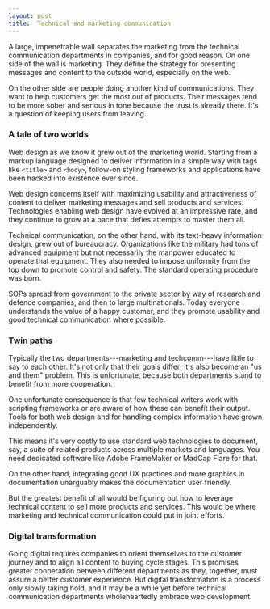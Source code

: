 ```yaml
---
layout: post
title:  Technical and marketing communication
---
```


A large, impenetrable wall separates the marketing from the technical communication departments in companies, and for good reason. On one side of the wall is marketing. They define the strategy for presenting messages and content to the outside world, especially on the web.

On the other side are people doing another kind of communications. They want to help customers get the most out of products. Their messages tend to be more sober and serious in tone because the trust is already there. It's a question of keeping users from leaving.

### A tale of two worlds

Web design as we know it grew out of the marketing world. Starting from a markup language designed to deliver information in a simple way with tags like `<title>` and `<body>`, follow-on styling frameworks and applications have been hacked into existence ever since.

Web design concerns itself with maximizing usability and attractiveness of content to deliver marketing messages and sell products and services. Technologies enabling web design have evolved at an impressive rate, and they continue to grow at a pace that defies attempts to master them all.

Technical communication, on the other hand, with its text-heavy information design, grew out of bureaucracy. Organizations like the military had tons of advanced equipment but not necessarily the manpower educated to operate that equipment. They also needed to impose uniformity from the top down to promote control and safety. The standard operating procedure was born.

SOPs spread from government to the private sector by way of research and defence companies, and then to large multinationals. Today everyone understands the value of a happy customer, and they promote usability and good technical communication where possible.

### Twin paths

Typically the two departments---marketing and techcomm---have little to say to each other. It's not only that their goals differ; it's also become an "us and them" problem. This is unfortunate, because both departments stand to benefit from more cooperation.

One unfortunate consequence is that few technical writers work with scripting frameworks or are aware of how these can benefit their output. Tools for both web design and for handling complex information have grown independently.

This means it's very costly to use standard web technologies to document, say, a suite of related products across multiple markets and languages. You need dedicated software like Adobe FrameMaker or MadCap Flare for that.

On the other hand, integrating good UX practices and more graphics in documentation unarguably makes the documentation user friendly.

But the greatest benefit of all would be figuring out how to leverage technical content to sell more products and services. This would be where marketing and technical communication could put in joint efforts.

### Digital transformation

Going digital requires companies to orient themselves to the customer journey and to align all content to buying cycle stages. This promises greater cooperation between different departments as they, together, must assure a better customer experience. But digital transformation is a process only slowly taking hold, and it may be a while yet before technical communication departments wholeheartedly embrace web development.
